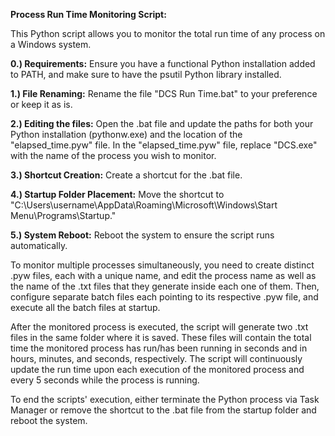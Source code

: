 **Process Run Time Monitoring Script:**

This Python script allows you to monitor the total run time of any process on a Windows system.


**0.) Requirements:**
  Ensure you have a functional Python installation added to PATH, and make sure to have the psutil Python library installed.

**1.) File Renaming:**
  Rename the file "DCS Run Time.bat" to your preference or keep it as is.

**2.) Editing the files:**
  Open the .bat file and update the paths for both your Python installation (pythonw.exe) and the location of the "elapsed_time.pyw" file.
  In the "elapsed_time.pyw" file, replace "DCS.exe" with the name of the process you wish to monitor.

**3.) Shortcut Creation:**
  Create a shortcut for the .bat file.

**4.) Startup Folder Placement:**
  Move the shortcut to "C:\Users\username\AppData\Roaming\Microsoft\Windows\Start Menu\Programs\Startup."

**5.) System Reboot:**
  Reboot the system to ensure the script runs automatically.


To monitor multiple processes simultaneously, you need to create distinct .pyw files, each with a unique name, and edit the process name as well as the name of the .txt files that they generate inside each one of them. Then, configure separate batch files each pointing to its respective .pyw file, and execute all the batch files at startup.


After the monitored process is executed, the script will generate two .txt files in the same folder where it is saved. These files will contain the total time the monitored process has run/has been running in seconds and in hours, minutes, and seconds, respectively. The script will continuously update the run time upon each execution of the monitored process and every 5 seconds while the process is running.

To end the scripts' execution, either terminate the Python process via Task Manager or remove the shortcut to the .bat file from the startup folder and reboot the system.
